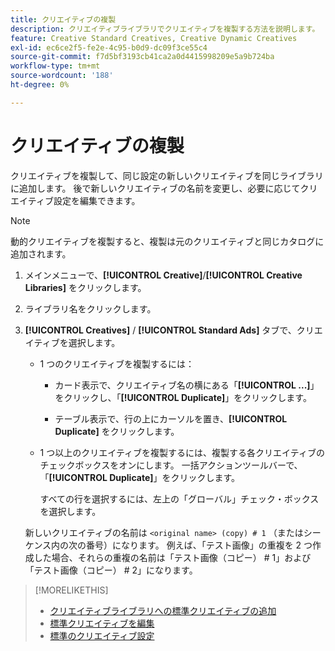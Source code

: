 ```yaml
---
title: クリエイティブの複製
description: クリエイティブライブラリでクリエイティブを複製する方法を説明します。
feature: Creative Standard Creatives, Creative Dynamic Creatives
exl-id: ec6ce2f5-fe2e-4c95-b0d9-dc09f3ce55c4
source-git-commit: f7d5bf3193cb41ca2a0d4415998209e5a9b724ba
workflow-type: tm+mt
source-wordcount: '188'
ht-degree: 0%

---
```


# クリエイティブの複製

クリエイティブを複製して、同じ設定の新しいクリエイティブを同じライブラリに追加します。 後で新しいクリエイティブの名前を変更し、必要に応じてクリエイティブ設定を編集できます。

>[!NOTE]
>
>動的クリエイティブを複製すると、複製は元のクリエイティブと同じカタログに追加されます。

1. メインメニューで、**[!UICONTROL Creative]**/**[!UICONTROL Creative Libraries]** をクリックします。

1. ライブラリ名をクリックします。

1. **[!UICONTROL Creatives]** / **[!UICONTROL Standard Ads]** タブで、クリエイティブを選択します。

   * 1 つのクリエイティブを複製するには：

      * カード表示で、クリエイティブ名の横にある「**[!UICONTROL ...]**」をクリックし、「**[!UICONTROL Duplicate]**」をクリックします。

      * テーブル表示で、行の上にカーソルを置き、**[!UICONTROL Duplicate]** をクリックします。

   * 1 つ以上のクリエイティブを複製するには、複製する各クリエイティブのチェックボックスをオンにします。 一括アクションツールバーで、「**[!UICONTROL Duplicate]**」をクリックします。

     すべての行を選択するには、左上の「グローバル」チェック・ボックスを選択します。

   新しいクリエイティブの名前は `<original name> (copy) # 1` （またはシーケンス内の次の番号）になります。 例えば、「テスト画像」の重複を 2 つ作成した場合、それらの重複の名前は「テスト画像（コピー） # 1」および「テスト画像（コピー） # 2」になります。

<!-- Add to TOC later when this feature is available to users:

>* [Edit dynamic creatives](creative-edit-dynamic.md)
>* [Dynamic ad settings](creative-settings-dynamic.md)
-->

>[!MORELIKETHIS]
>
>* [ クリエイティブライブラリへの標準クリエイティブの追加 ](creative-add-standard.md)
>* [ 標準クリエイティブを編集 ](creative-edit-standard.md)
>* [ 標準のクリエイティブ設定 ](creative-settings-standard.md)
